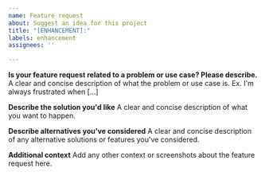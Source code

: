 ```yaml
---
name: Feature request
about: Suggest an idea for this project
title: "[ENHANCEMENT]:"
labels: enhancement
assignees: ''

---
```


**Is your feature request related to a problem or use case? Please describe.**
A clear and concise description of what the problem or use case is. Ex. I'm always frustrated when [...]

**Describe the solution you'd like**
A clear and concise description of what you want to happen.

**Describe alternatives you've considered**
A clear and concise description of any alternative solutions or features you've considered.

**Additional context**
Add any other context or screenshots about the feature request here.
